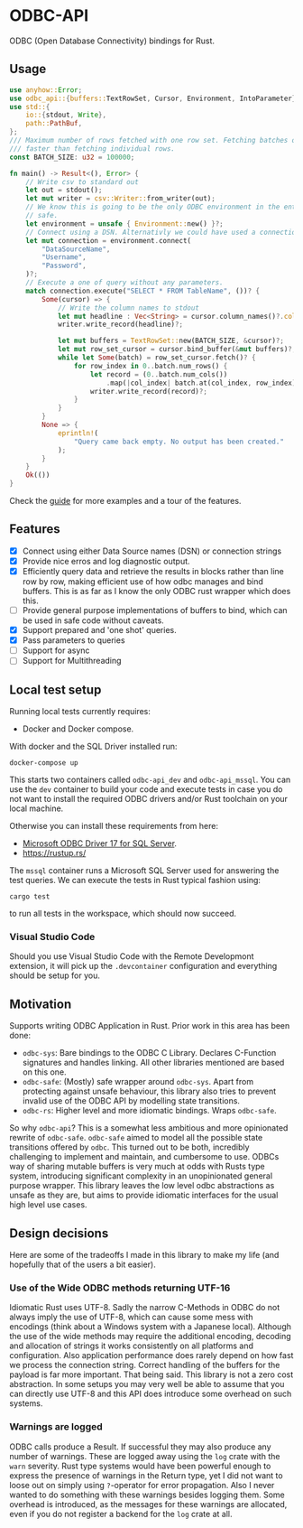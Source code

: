 # ODBC-API

ODBC (Open Database Connectivity) bindings for Rust.

## Usage

```rust
use anyhow::Error;
use odbc_api::{buffers::TextRowSet, Cursor, Environment, IntoParameter};
use std::{
    io::{stdout, Write},
    path::PathBuf,
};
/// Maximum number of rows fetched with one row set. Fetching batches of rows is usually much
/// faster than fetching individual rows.
const BATCH_SIZE: u32 = 100000;

fn main() -> Result<(), Error> {
    // Write csv to standard out
    let out = stdout();
    let mut writer = csv::Writer::from_writer(out);
    // We know this is going to be the only ODBC environment in the entire process, so this is
    // safe.
    let environment = unsafe { Environment::new() }?;
    // Connect using a DSN. Alternativly we could have used a connection string
    let mut connection = environment.connect(
        "DataSourceName",
        "Username",
        "Password",
    )?;
    // Execute a one of query without any parameters.
    match connection.execute("SELECT * FROM TableName", ())? {
        Some(cursor) => {
            // Write the column names to stdout
            let mut headline : Vec<String> = cursor.column_names()?.collect::<Result<_,_>>()?;
            writer.write_record(headline)?;

            let mut buffers = TextRowSet::new(BATCH_SIZE, &cursor)?;
            let mut row_set_cursor = cursor.bind_buffer(&mut buffers)?;
            while let Some(batch) = row_set_cursor.fetch()? {
                for row_index in 0..batch.num_rows() {
                    let record = (0..batch.num_cols())
                        .map(|col_index| batch.at(col_index, row_index).unwrap_or(&[]));
                    writer.write_record(record)?;
                }
            }
        }
        None => {
            eprintln!(
                "Query came back empty. No output has been created."
            );
        }
    }
    Ok(())
}
```

Check the [guide](https://docs.rs/odbc-api/latest/odbc_api/guide/index.html) for more examples and a tour of the features.

## Features

- [x] Connect using either Data Source names (DSN) or connection strings
- [x] Provide nice erros and log diagnostic output.
- [x] Efficiently query data and retrieve the results in blocks rather than line row by row, making efficient use of how odbc manages and bind buffers. This is as far as I know the only ODBC rust wrapper which does this.
- [ ] Provide general purpose implementations of buffers to bind, which can be used in safe code without caveats.
- [x] Support prepared and 'one shot' queries.
- [x] Pass parameters to queries
- [ ] Support for async
- [ ] Support for Multithreading

## Local test setup

Running local tests currently requires:

* Docker and Docker compose.

With docker and the SQL Driver installed run:

```shell
docker-compose up
```

This starts two containers called `odbc-api_dev` and `odbc-api_mssql`. You can use the `dev` container to build your code and execute tests in case you do not want to install the required ODBC drivers and/or Rust toolchain on your local machine.

Otherwise you can install these requirements from here:

* [Microsoft ODBC Driver 17 for SQL Server](https://docs.microsoft.com/en-us/sql/connect/odbc/download-odbc-driver-for-sql-server?view=sql-server-ver15).
* <https://rustup.rs/>

The `mssql` container runs a Microsoft SQL Server used for answering the test queries. We can execute the tests in Rust typical fashion using:

```
cargo test
```

to run all tests in the workspace, which should now succeed.

### Visual Studio Code

Should you use Visual Studio Code with the Remote Developmont extension, it will pick up the `.devcontainer` configuration and everything should be setup for you.

## Motivation

Supports writing ODBC Application in Rust. Prior work in this area has been done:

* `odbc-sys`: Bare bindings to the ODBC C Library. Declares C-Function signatures and handles linking. All other libraries mentioned are based on this one.
* `odbc-safe`: (Mostly) safe wrapper around `odbc-sys`. Apart from protecting against unsafe behaviour, this library also tries to prevent invalid use of the ODBC API by modelling state transitions.
* `odbc-rs`: Higher level and more idiomatic bindings. Wraps `odbc-safe`.

So why `odbc-api`? This is a somewhat less ambitious and more opinionated rewrite of `odbc-safe`. `odbc-safe` aimed to model all the possible state transitions offered by `odbc`. This turned out to be both, incredibly challenging to implement and maintain, and cumbersome to use. ODBCs way of sharing mutable buffers is very much at odds with Rusts type system, introducing significant complexity in an unopinionated general purpose wrapper. This library leaves the low level odbc abstractions as unsafe as they are, but aims to provide idiomatic interfaces for the usual high level use cases.

## Design decisions

Here are some of the tradeoffs I made in this library to make my life (and hopefully that of the users a bit easier).

### Use of the Wide ODBC methods returning UTF-16

Idiomatic Rust uses UTF-8. Sadly the narrow C-Methods in ODBC do not always imply the use of UTF-8, which can cause some mess with encodings (think about a Windows system with a Japanese local). Although the use of the wide methods may require the additional encoding, decoding and allocation of strings it works consistently on all platforms and configuration. Also application performance does rarely depend on how fast we process the connection string. Correct handling of the buffers for the payload is far more important. That being said. This library is not a zero cost abstraction. In some setups you may very well be able to assume that you can directly use UTF-8 and this API does introduce some overhead on such systems.

### Warnings are logged

ODBC calls produce a Result. If successful they may also produce any number of warnings. These are logged away using the `log` crate with the `warn` severity. Rust type systems would have been powerful enough to express the presence of warnings in the Return type, yet I did not want to loose out on simply using `?`-operator for error propagation. Also I never wanted to do something with these warnings besides logging them. Some overhead is introduced, as the messages for these warnings are allocated, even if you do not register a backend for the `log` crate at all.

